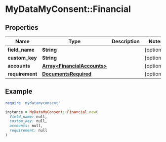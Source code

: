 # MyDataMyConsent::Financial

## Properties

| Name | Type | Description | Notes |
| ---- | ---- | ----------- | ----- |
| **field_name** | **String** |  | [optional] |
| **custom_key** | **String** |  | [optional] |
| **accounts** | [**Array&lt;FinancialAccounts&gt;**](FinancialAccounts.md) |  | [optional] |
| **requirement** | [**DocumentsRequired**](DocumentsRequired.md) |  | [optional] |

## Example

```ruby
require 'mydatamyconsent'

instance = MyDataMyConsent::Financial.new(
  field_name: null,
  custom_key: null,
  accounts: null,
  requirement: null
)
```

